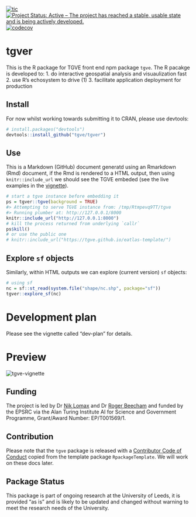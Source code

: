 
<!-- README.md is generated from README.Rmd. Please edit that file -->

[![tic](https://github.com/tgve/tgver/actions/workflows/tic.yml/badge.svg)](https://github.com/tgve/tgver/actions/workflows/tic.yml)
[![Project Status: Active – The project has reached a stable, usable
state and is being actively
developed.](https://www.repostatus.org/badges/latest/wip.svg)](https://www.repostatus.org/#wip)
[![codecov](https://codecov.io/gh/tgve/tgver/branch/master/graph/badge.svg?token=WAR82Q7597)](https://codecov.io/gh/tgve/tgver)

# tgver

This is the R package for TGVE front end npm package `tgve`. The R
pacakge is developed to: 1. do interactive geospatial analysis and
visuaulization fast 2. use R’s echosystem to drive (1) 3. facilitate
application deployment for production

## Install

For now whilst working towards submitting it to CRAN, please use
devtools:

``` r
# install.packages("devtools")
devtools::install_github("tgve/tgver")
```

## Use

This is a Markdown (GitHub) document generatd using an Rmarkdown (Rmd)
document, if the Rmd is rendered to a HTML output, then using
`knitr::include_url` we should see the TGVE embeded (see the live
examples in the
[vignette](https://tgve.github.io/tgver/articles/tgver.html)).

``` r
# start a tgve instance before embedding it
ps = tgver::tgve(background = TRUE)
#> Attempting to serve TGVE instance from: /tmp/Rtmpevq9TT/tgve
#> Running plumber at: http://127.0.0.1/8000
knitr::include_url("http://127.0.0.1:8000")
# kill the process returned from underlying `callr`
ps$kill()
# or use the public one
# knitr::include_url("https://tgve.github.io/eatlas-template/")
```

## Explore `sf` objects

Similarly, within HTML outputs we can explore (current version) `sf`
objects:

``` r
# using sf
nc = sf::st_read(system.file("shape/nc.shp", package="sf"))
tgver::explore_sf(nc)
```

# Development plan

Please see the vignette called “dev-plan” for details.

# Preview

![tgve-vignette](https://user-images.githubusercontent.com/408568/141796882-2cf68f6b-a6e4-4836-9efa-bf1973f5cab9.png)

## Funding

The project is led by Dr [Nik
Lomax](https://environment.leeds.ac.uk/geography/staff/1064/dr-nik-lomax)
and Dr [Roger
Beecham](https://environment.leeds.ac.uk/geography/staff/1003/dr-roger-beecham)
and funded by the EPSRC via the Alan Turing Institute AI for Science and
Government Programme, Grant/Award Number: EP/T001569/1.

## Contribution

Please note that the `tgve` package is released with a [Contributor Code
of Conduct](CODE_OF_CONDUCT.md) copied from the template package
`RpackageTemplate`. We will work on these docs later.

## Package Status

This package is part of ongoing research at the University of Leeds, it
is provided “as is” and is likely to be updated and changed without
warning to meet the research needs of the University.
